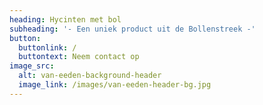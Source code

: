 ```yaml
---
heading: Hycinten met bol
subheading: '- Een uniek product uit de Bollenstreek -'
button:
  buttonlink: /
  buttontext: Neem contact op
image_src:
  alt: van-eeden-background-header
  image_link: /images/van-eeden-header-bg.jpg
---
```

